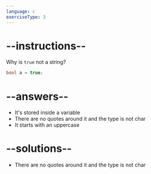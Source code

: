 ```yaml
---
language: c
exerciseType: 3
---
```


# --instructions--

Why is `true` not a string?
```c
bool a = true;
```

# --answers--

- It's stored inside a variable
- There are no quotes around it and the type is not char
- It starts with an uppercase

# --solutions--

- There are no quotes around it and the type is not char
